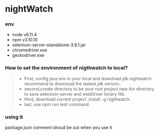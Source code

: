 # nightWatch
### env
-  node v6.11.4
-  npm  v3.10.10
-  selenium-server-standalone-3.8.1.jar
-  chromedriver.exe 
-  geckodriver.exe
### How to set the environment of nigthwatch to local?
> * First, config java env in your local and download jdk.nightwatch recommend to download the lastest jdk version.
> * second,create directory to be your root project.new bin directory to save selenium-server and webDriver binary file.
> * third, download current project ,install -g nightwatch.
> * last, use npm run test command.
### using it 
 package.json comment shoud be out when you use it
